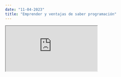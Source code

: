 ```yaml
---
date: "11-04-2023"
title: "Emprender y ventajas de saber programación"
---
```

<iframe src="https://www.youtube.com/embed/5B42Suo_Rtg" allowfullscreen></iframe>

